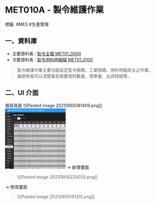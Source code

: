 # MET010A - 製令維護作業
標籤: #MES #生產管理

## 一、資料庫
- 主要資料表 : [製令主檔 MET01_0000](MET01_0000)
- 次要資料表 : [製令用料明細檔 MET01_0100](MET01_0100.md)

> 製令維護作業主要功能設定製令號碼、工單號碼、用料明細為主之作業。
> 讓使用者可以清楚看到需要用的數量、標準量、出貨時間等。

## 二、UI 介面
 搜尋頁面
![[Pasted image 20210905181409.png]]
<img src="../../../Pasted image 20210905181409.png" width=200 height=200 alt="LINE QR" />
-> 新增畫面
> ![[Pasted image 20210904224035.png]]

-> 修改畫面
> ![[Pasted image 20210905191315.png]]




